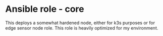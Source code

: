 # Ansible role - core

This deploys a somewhat hardened node, either for k3s purposes or for edge sensor node role. This role is heavily optimized for my environment.
